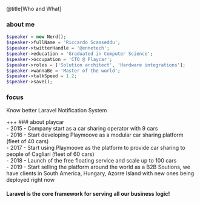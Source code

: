 @title[Who and What]
### about me
```php
$speaker = new Nerd();
$speaker->fullName = 'Riccardo Scasseddu';
$speaker->twitterHandle = '@ennetech';
$speaker->education = 'Graduated in Computer Science';
$speaker->occupation = 'CTO @ Playcar';
$speaker->roles = ['Solution architect', 'Hardware integrations'];
$speaker->wannaBe = 'Master of the world';
$speaker->talkSpeed = 1.2;
$speaker->save();
```

### focus
<p class="fragment text-left text-07">Know better Laravel Notification System</p>
+++
### about playcar
<div class="text-05">
- 2015 - Company start as a car sharing operator with 9 cars<br>
- 2016 - Start developing Playmoove as a modular car sharing platform (fleet of 40 cars)<br>
- 2017 - Start using Playmoove as the platform to provide car sharing to people of Cagliari (fleet of 60 cars)<br>
- 2018 - Launch of the free floating service and scale up to 100 cars<br>
- 2019 - Start selling the platform around the world as a B2B Soutions, we have clients in South America, Hungary, Azorre Island with new ones being deployed right now<br>
</div>

#### Laravel is the core framework for serving all our business logic!